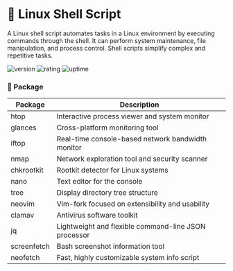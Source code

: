 # 🎉 Linux Shell Script
A Linux shell script automates tasks in a Linux environment by executing commands through the shell. It can perform system maintenance, file manipulation, and process control. Shell scripts simplify complex and repetitive tasks.

![version](https://img.shields.io/badge/version-1.0-blue)
![rating](https://img.shields.io/badge/rating-★★★★★-yellow)
![uptime](https://img.shields.io/badge/uptime-100%25-brightgreen)

### 🧩 Package

| Package      | Description                                           |
|--------------|-------------------------------------------------------|
| htop         | Interactive process viewer and system monitor         |
| glances      | Cross-platform monitoring tool                        |
| iftop        | Real-time console-based network bandwidth monitor     |
| nmap         | Network exploration tool and security scanner         |
| chkrootkit   | Rootkit detector for Linux systems                    |
| nano         | Text editor for the console                           |
| tree         | Display directory tree structure                      |
| neovim       | Vim-fork focused on extensibility and usability       |
| clamav       | Antivirus software toolkit                            |
| jq           | Lightweight and flexible command-line JSON processor  |
| screenfetch  | Bash screenshot information tool                      |
| neofetch     | Fast, highly customizable system info script          |